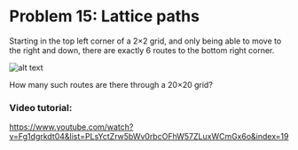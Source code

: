 # Problem 15: Lattice paths

Starting in the top left corner of a 2×2 grid, and only being able to move to the right and down, there are exactly 6 routes to the bottom right corner.

![alt text](https://github.com/ikostan/ProjectEuler/tree/master/Problem_15/p015.png)

How many such routes are there through a 20×20 grid?

### Video tutorial: 
https://www.youtube.com/watch?v=Fg1dgrkdt04&list=PLsYctZrw5bWv0rbcOFhW57ZLuxWCmGx6o&index=19
